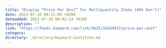 ```yaml
---
title: "Display “Price Per Unit” For Multiquantity Items (86% Don’t)"
date: 2023-07-18 08:11:00 +0200
dateadded: 2023-07-19 00:02:14 +0100
description: ""
link: "https://feeds.baymard.com/link/9825/16244972/price-per-unit"
category:
directory: _directory/baymard-institute.md
---
```

